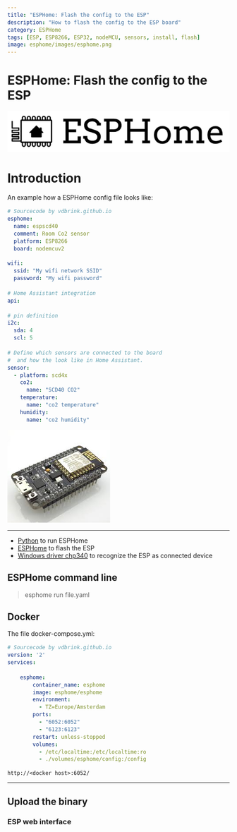 ```yaml
---
title: "ESPHome: Flash the config to the ESP"
description: "How to flash the config to the ESP board"
category: ESPHome
tags: [ESP, ESP8266, ESP32, nodeMCU, sensors, install, flash]
image: esphome/images/esphome.png
---
```


# ESPHome: Flash the config to the ESP

![ESPHome logo](images/esphome.png)

# Introduction


An example how a ESPHome config file looks like:

```yaml
# Sourcecode by vdbrink.github.io
esphome:
  name: espscd40
  comment: Room Co2 sensor
  platform: ESP8266
  board: nodemcuv2

wifi:
  ssid: "My wifi network SSID"
  password: "My wifi password"

# Home Assistant integration
api:

# pin definition
i2c:
  sda: 4
  scl: 5

# Define which sensors are connected to the board
#  and how the look like in Home Assistant.
sensor:
  - platform: scd4x
    co2:
      name: "SCD40 CO2"
    temperature:
      name: "co2 temperature"
    humidity:
      name: "co2 humidity"
```

![ESP8266 NodeMCU v3](images/esp8266_nodemcu.jpg)

---

* <a href="https://www.python.org/" target="_blank">Python</a> to run ESPHome
* <a href="https://esphome.io/guides/getting_started_command_line.html#first-uploading" target="_blank">ESPHome</a> to flash the ESP
* <a href="https://github.com/nodemcu/nodemcu-devkit/tree/master/Drivers" target="_blank">Windows driver chp340</a> to recognize the ESP as connected device

## ESPHome command line

> esphome run file.yaml

## Docker

The file docker-compose.yml:
```yaml
# Sourcecode by vdbrink.github.io
version: '2'
services:

    esphome:
        container_name: esphome
        image: esphome/esphome
        environment:
          - TZ=Europe/Amsterdam
        ports:
          - "6052:6052"
          - "6123:6123"
        restart: unless-stopped
        volumes:
          - /etc/localtime:/etc/localtime:ro
          - ./volumes/esphome/config:/config
```

`http://<docker host>:6052/`

---

## Upload the binary

### ESP web interface




